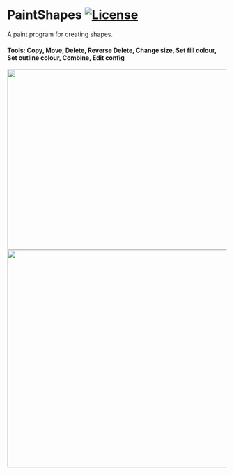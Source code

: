 # PaintShapes [![License](https://img.shields.io/github/license/KyriakosAd/PaintShapes.svg)](https://github.com/KyriakosAd/PaintShapes/blob/main/LICENSE)
A paint program for creating shapes.
#### Tools: Copy, Move, Delete, Reverse Delete, Change size, Set fill colour, Set outline colour, Combine, Edit config

<img src="https://user-images.githubusercontent.com/115529039/196480153-9a9e30a9-801c-4424-9921-93f006a29d5e.png" width="830" height="415">
<img src="https://user-images.githubusercontent.com/115529039/196482033-20c99835-7ae1-429f-a767-7e453e542a20.png" width="830" height="500">